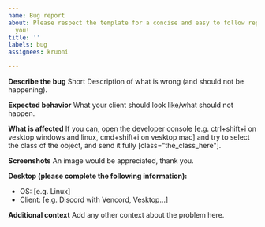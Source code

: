 ```yaml
---
name: Bug report
about: Please respect the template for a concise and easy to follow report! Thank
  you!
title: ''
labels: bug
assignees: kruoni

---
```


**Describe the bug**
Short Description of what is wrong (and should not be happening).

**Expected behavior**
What your client should look like/what should not happen.

**What is affected**
If you can, open the developer console [e.g. ctrl+shift+i on vesktop windows and linux, cmd+shift+i on vesktop mac] and try to select the class of the object, and send it fully [class="the_class_here"].

**Screenshots**
An image would be appreciated, thank you.

**Desktop (please complete the following information):**
 - OS: [e.g. Linux]
 - Client: [e.g. Discord with Vencord, Vesktop...]

**Additional context**
Add any other context about the problem here.
